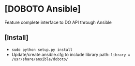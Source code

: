 # [DOBOTO Ansible]

Feature complete interface to DO API through Ansible

## [Install]
- `sudo python setup.py install`
- Update/create ansible.cfg to include library path: `library = /usr/share/ansible/doboto/`
